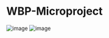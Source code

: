 # WBP-Microproject

![image](https://github.com/BhavikPawar29/WBP-Microproject/assets/144596999/1b21484a-1726-426c-997d-c990d8cf2688)
![image](https://github.com/BhavikPawar29/WBP-Microproject/assets/144596999/d9d545a7-82c9-4cfc-ba9e-4ba084283456)
